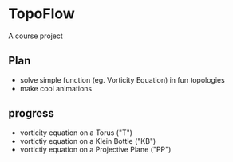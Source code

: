 # TopoFlow
A course project

## Plan
- solve simple function (eg. Vorticity Equation) in fun topologies
- make cool animations

## progress
- vorticity equation on a Torus ("T")
- vortictiy equation on a Klein Bottle ("KB")
- vortictiy equation on a Projective Plane ("PP")